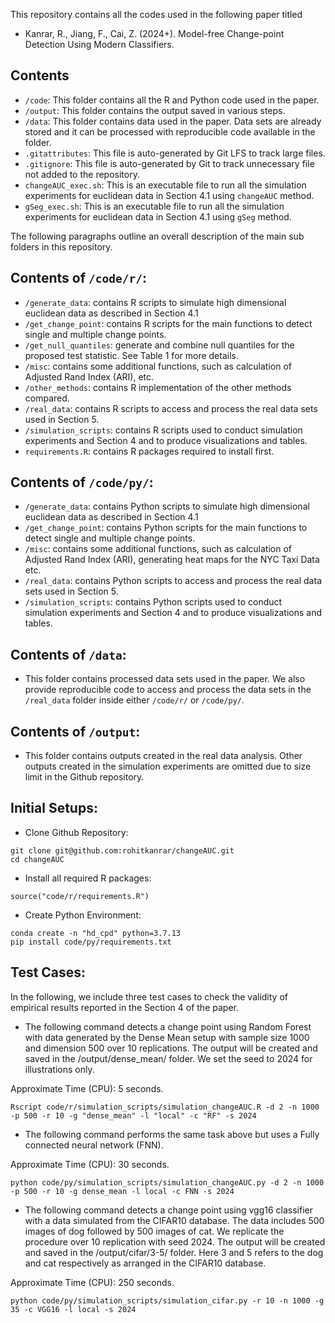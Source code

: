 This repository contains all the codes used in the following paper titled 
- Kanrar, R., Jiang, F., Cai, Z. (2024+). Model-free Change-point Detection Using Modern Classifiers. 



## Contents

- `/code`: This folder contains all the R and Python code used in the paper.
- `/output`: This folder contains the output saved in various steps.
- `/data`: This folder contains data used in the paper. Data sets are already stored and it can be processed with reproducible code available in the folder. 
- `.gitattributes`: This file is auto-generated by Git LFS to track large files.
- `.gitignore`: This file is auto-generated by Git to track unnecessary file not added to the repository.
- `changeAUC_exec.sh`: This is an executable file to run all the simulation experiments for euclidean data in Section 4.1 using `changeAUC` method.
- `gSeg_exec.sh`: This is an executable file to run all the simulation experiments for euclidean data in Section 4.1 using `gSeg` method.

The following paragraphs outline an overall description of the main sub folders in this repository.

## Contents of `/code/r/`:

- `/generate_data`: contains R scripts to simulate high dimensional euclidean data as described in Section 4.1
- `/get_change_point`: contains R scripts for the main functions to detect single and multiple change points.
- `/get_null_quantiles`: generate and combine null quantiles for the proposed test statistic. See Table 1 for more details.
- `/misc`: contains some additional functions, such as calculation of Adjusted Rand Index (ARI), etc.
- `/other_methods`: contains R implementation of the other methods compared.
- `/real_data`: contains R scripts to access and process the real data sets used in Section 5.
- `/simulation_scripts`: contains R scripts used to conduct simulation experiments and Section 4 and to produce visualizations and tables. 
- `requirements.R`: contains R packages required to install first.

## Contents of `/code/py/`:

- `/generate_data`: contains Python scripts to simulate high dimensional euclidean data as described in Section 4.1
- `/get_change_point`: contains Python scripts for the main functions to detect single and multiple change points.
- `/misc`: contains some additional functions, such as calculation of Adjusted Rand Index (ARI), generating heat maps for the NYC Taxi Data etc.
- `/real_data`: contains Python scripts to access and process the real data sets used in Section 5.
- `/simulation_scripts`: contains Python scripts used to conduct simulation experiments and Section 4 and to produce visualizations and tables. 

## Contents of `/data`:
- This folder contains processed data sets used in the paper. We also provide reproducible code to access and process the data sets in the `/real_data` folder inside either `/code/r/` or `/code/py/`.

## Contents of `/output`:
- This folder contains outputs created in the real data analysis. Other outputs created in the simulation experiments are omitted due to size limit in the Github repository. 


## Initial Setups:

- Clone Github Repository:

```
git clone git@github.com:rohitkanrar/changeAUC.git
cd changeAUC
```

- Install all required R packages:

```
source("code/r/requirements.R")
```
- Create Python Environment:

```
conda create -n "hd_cpd" python=3.7.13
pip install code/py/requirements.txt
```

## Test Cases:

In the following, we include three test cases to check the validity of empirical results reported in the Section 4 of the paper.

- The following command detects a change point using Random Forest with data generated by the Dense Mean setup with sample size 1000 and dimension 500 over 10 replications. The output will be created and saved in the /output/dense_mean/ folder. We set the seed to 2024 for illustrations only. 

Approximate Time (CPU): 5 seconds.

```
Rscript code/r/simulation_scripts/simulation_changeAUC.R -d 2 -n 1000 -p 500 -r 10 -g "dense_mean" -l "local" -c "RF" -s 2024
```
- The following command performs the same task above but uses a Fully connected neural network (FNN).

Approximate Time (CPU): 30 seconds.

```
python code/py/simulation_scripts/simulation_changeAUC.py -d 2 -n 1000 -p 500 -r 10 -g dense_mean -l local -c FNN -s 2024
```

- The following command detects a change point using vgg16 classifier with a data simulated from the CIFAR10 database. The data includes 500 images of dog followed by 500 images of cat. We replicate the procedure over 10 replication with seed 2024. The output will be created and saved in the /output/cifar/3-5/ folder. Here 3 and 5 refers to the dog and cat respectively as arranged in the CIFAR10 database. 

Approximate Time (CPU): 250 seconds.

```
python code/py/simulation_scripts/simulation_cifar.py -r 10 -n 1000 -g 35 -c VGG16 -l local -s 2024
```
